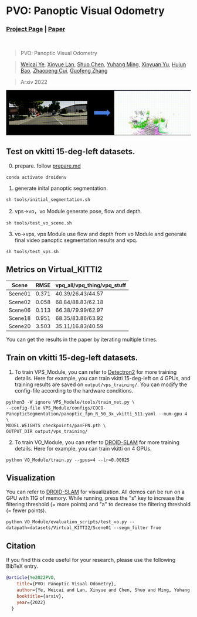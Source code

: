 # PVO: Panoptic Visual Odometry
### [Project Page](https://zju3dv.github.io/pvo/) | [Paper](https://arxiv.org/abs/2207.01610)
<br/>

> PVO: Panoptic Visual Odometry  

> [Weicai Ye](https://ywcmaike.github.io/), [Xinyue Lan](https://github.com/siyisan), [Shuo Chen](https://github.com/Eric3778), [Yuhang Ming](https://github.com/YuhangMing), [Xinyuan Yu](https://github.com/RickyYXY), [Hujun Bao](http://www.cad.zju.edu.cn/home/bao/), [Zhaopeng Cui](https://zhpcui.github.io/), [Guofeng Zhang](http://www.cad.zju.edu.cn/home/gfzhang)

> Arxiv 2022

![demo_vid](assets/pvo_teaser.gif)

## Test on vkitti 15-deg-left datasets.
0) prepare.
follow [prepare.md](prepare.md)
```
conda activate droidenv
```

1) generate inital panoptic segmentation.
```
sh tools/initial_segmentation.sh  
```

2) vps->vo，vo Module generate pose, flow and depth.
```
sh tools/test_vo_scene.sh  
```

3) vo->vps, vps Module use flow and depth from vo Module and generate final video panoptic segmentation results and vpq.
```
sh tools/test_vps.sh  
```

## Metrics on Virtual_KITTI2
|Scene|RMSE|vpq_all/vpq_thing/vpq_stuff|
|-----|----|---------------------------|
|Scene01|0.371|40.39/26.43/44.57|
|Scene02|0.058|68.84/88.83/62.18|
|Scene06|0.113|66.38/79.99/62.97|
|Scene18|0.951|68.35/83.86/63.92|
|Scene20|3.503|35.11/16.83/40.59|
You can get the results in the paper by iterating multiple times.

## Train on vkitti 15-deg-left datasets.
1)  To train VPS_Module, you can refer to [Detectron2](https://detectron2.readthedocs.io/en/latest/tutorials/getting_started.html) for more training details.
Here for example, you can train  vkitti 15-deg-left on 4 GPUs, and training results are saved on `output/vps_training/`. You can modify the config-file according to the hardware conditions.
```
python3 -W ignore VPS_Module/tools/train_net.py \
--config-file VPS_Module/configs/COCO-PanopticSegmentation/panoptic_fpn_R_50_3x_vkitti_511.yaml --num-gpu 4 \
MODEL.WEIGHTS checkpoints/panFPN.pth \
OUTPUT_DIR output/vps_training/
```

2) To train VO_Module, you can refer to [DROID-SLAM](https://github.com/princeton-vl/DROID-SLAM) for more training details.
Here for example, you can train vkitti on 4 GPUs.
```
python VO_Module/train.py --gpus=4 --lr=0.00025
```

## Visualization
You can refer to [DROID-SLAM](https://github.com/princeton-vl/DROID-SLAM) for visualization.
All demos can be run on a GPU with 11G of memory. While running, press the "s" key to increase the filtering threshold (= more points) and "a" to decrease the filtering threshold (= fewer points).
```
python VO_Module/evaluation_scripts/test_vo.py --datapath=datasets/Virtual_KITTI2/Scene01 --segm_filter True 
```

## Citation

If you find this code useful for your research, please use the following BibTeX entry.

```bibtex
@article{Ye2022PVO,
    title={PVO: Panoptic Visual Odometry},
    author={Ye, Weicai and Lan, Xinyue and Chen, Shuo and Ming, Yuhang and Yu, Xinyuan and Bao, Hujun and Cui, Zhaopeng and Zhang, Guofeng},
    booktitle={arxiv}, 
    year={2022}
  }
```